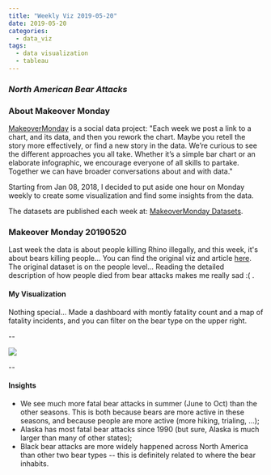 ```yaml
---
title: "Weekly Viz 2019-05-20"
date: 2019-05-20
categories:
  - data_viz
tags:
  - data visualization
  - tableau
---
```


### *North American Bear Attacks*


### About Makeover Monday

[MakeoverMonday](http://www.makeovermonday.co.uk/) is a social data project:
"Each week we post a link to a chart, and its data, and then you rework the chart.
Maybe you retell the story more effectively, or find a new story in the data.
We’re curious to see the different approaches you all take. Whether it’s a simple bar chart or an elaborate infographic, we encourage everyone of all skills to partake.
Together we can have broader conversations about and with data."

Starting from Jan 08, 2018, I decided to put aside one hour on Monday weekly to create some visualization and find some insights from the data.

The datasets are published each week at: [MakeoverMonday Datasets](http://www.makeovermonday.co.uk/data/).

### Makeover Monday 20190520

Last week the data is about people killing Rhino illegally, and this week, it's about bears killing people... You can find the original viz and article [here](https://www.vox.com/2016/10/6/13170344/bear-attacks-national-state-parks). The original dataset is on the people level... Reading the detailed description of how people died from bear attacks makes me really sad :( . 

#### My Visualization

Nothing special... Made a dashboard with montly fatality count and a map of fatality incidents, and you can filter on the bear type on the upper right.  

--  
<div class='tableauPlaceholder' id='viz1558403628062' style='position: relative'>
<noscript><a href='#'>
  <img alt=' ' src='https:&#47;&#47;public.tableau.com&#47;static&#47;images&#47;Ma&#47;MakeOverMonday20190520&#47;FatilitiesbyBearAttack&#47;1_rss.png' style='border: none' />
</a></noscript>
<object class='tableauViz'  style='display:none;'>
  <param name='host_url' value='https%3A%2F%2Fpublic.tableau.com%2F' />
  <param name='embed_code_version' value='3' /> 
  <param name='site_root' value='' />
  <param name='name' value='MakeOverMonday20190520&#47;FatilitiesbyBearAttack' />
  <param name='tabs' value='no' />
  <param name='toolbar' value='yes' />
  <param name='static_image' value='https:&#47;&#47;public.tableau.com&#47;static&#47;images&#47;Ma&#47;MakeOverMonday20190520&#47;FatilitiesbyBearAttack&#47;1.png' />
  <param name='animate_transition' value='yes' />
  <param name='display_static_image' value='yes' />
  <param name='display_spinner' value='yes' />
  <param name='display_overlay' value='yes' />
  <param name='display_count' value='yes' />
  <param name='filter' value='publish=yes' />
</object></div>             
<script type='text/javascript'>              
  var divElement = document.getElementById('viz1558403628062');        
  var vizElement = divElement.getElementsByTagName('object')[0];      
  vizElement.style.width='800px';vizElement.style.height='627px';        
  var scriptElement = document.createElement('script');                  
  scriptElement.src = 'https://public.tableau.com/javascripts/api/viz_v1.js';  
  vizElement.parentNode.insertBefore(scriptElement, vizElement);               
</script>
  
--  

#### Insights
* We see much more fatal bear attacks in summer (June to Oct) than the other seasons. This is both because bears are more active in these seasons, and because people are more active (more hiking, trialing, ...);  
* Alaska has most fatal bear attacks since 1990 (but sure, Alaska is much larger than many of other states);  
* Black bear attacks are more widely happened across North America than other two bear types -- this is definitely related to where the bear inhabits.  

